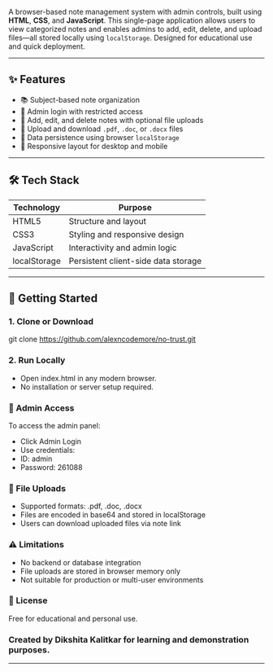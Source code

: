 A browser-based note management system with admin controls, built using **HTML**, **CSS**, and **JavaScript**. This single-page application allows users to view categorized notes and enables admins to add, edit, delete, and upload files—all stored locally using `localStorage`. Designed for educational use and quick deployment.

---

## ✨ Features

- 📚 Subject-based note organization
- 🔐 Admin login with restricted access
- 📝 Add, edit, and delete notes with optional file uploads
- 📂 Upload and download `.pdf`, `.doc`, or `.docx` files
- 🧠 Data persistence using browser `localStorage`
- 📱 Responsive layout for desktop and mobile

---

## 🛠 Tech Stack

| Technology   | Purpose                                 |
|--------------|------------------------------------------|
| HTML5        | Structure and layout                     |
| CSS3         | Styling and responsive design            |
| JavaScript   | Interactivity and admin logic            |
| localStorage | Persistent client-side data storage      |

---

## 🚀 Getting Started

### 1. Clone or Download
git clone https://github.com/alexncodemore/no-trust.git

### 2. Run Locally
- Open index.html in any modern browser.
- No installation or server setup required.

### 🔐 Admin Access
To access the admin panel:
- Click Admin Login
- Use credentials:
- ID: admin
- Password: 261088

### 📄 File Uploads
- Supported formats: .pdf, .doc, .docx
- Files are encoded in base64 and stored in localStorage
- Users can download uploaded files via note link

### ⚠️ Limitations
- No backend or database integration
- File uploads are stored in browser memory only
- Not suitable for production or multi-user environments

### 📜 License
Free for educational and personal use.

### Created by Dikshita Kalitkar for learning and demonstration purposes.

---

